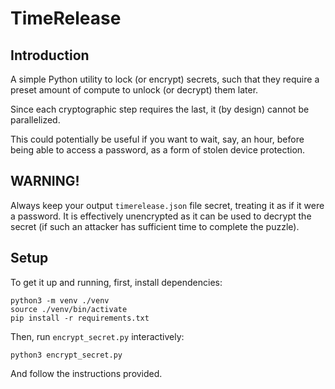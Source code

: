 # TimeRelease

## Introduction

A simple Python utility to lock (or encrypt) secrets, such that they require a preset amount of compute to unlock (or decrypt) them later.

Since each cryptographic step requires the last, it (by design) cannot be parallelized.

This could potentially be useful if you want to wait, say, an hour, before being able to access a password, as a form of stolen device protection.

## WARNING!

Always keep your output `timerelease.json` file secret, treating it as if it were a password. It is effectively unencrypted as it can be used to decrypt the secret (if such an attacker has sufficient time to complete the puzzle).

## Setup

To get it up and running, first, install dependencies:

```
python3 -m venv ./venv
source ./venv/bin/activate
pip install -r requirements.txt
```

Then, run `encrypt_secret.py` interactively:

```
python3 encrypt_secret.py
```

And follow the instructions provided.